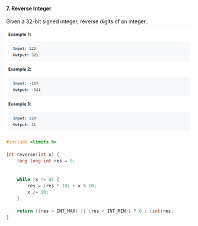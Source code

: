 #### 7. Reverse Integer
Given a 32-bit signed integer, reverse digits of an integer.
<p align="center">
    <img src="https://github.com/asli18/leetcode/blob/master/007_example.png?raw=true" alt="007_example"/>
</p>

```c
#include <limits.h>

int reverse(int x) {
    long long int res = 0;


    while (x != 0) {
        res = (res * 10) + x % 10;
        x /= 10;
    }

    return ((res > INT_MAX) || (res < INT_MIN)) ? 0 : (int)res;
}
```
